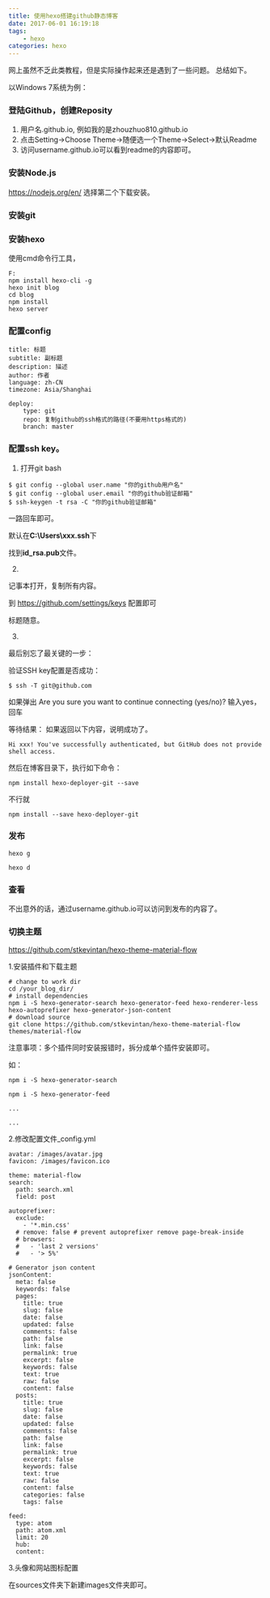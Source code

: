 ```yaml
---
title: 使用hexo搭建github静态博客
date: 2017-06-01 16:19:18
tags: 
	- hexo
categories: hexo
---
```


网上虽然不乏此类教程，但是实际操作起来还是遇到了一些问题。
总结如下。

以Windows 7系统为例：

### 登陆Github，创建Reposity

1. 用户名.github.io, 例如我的是zhouzhuo810.github.io
2. 点击Setting->Choose Theme->随便选一个Theme->Select->默认Readme
3. 访问username.github.io可以看到readme的内容即可。

### 安装Node.js
https://nodejs.org/en/
选择第二个下载安装。

<!-- more -->  

### 安装git

### 安装hexo
使用cmd命令行工具，

```
F:
npm install hexo-cli -g
hexo init blog
cd blog
npm install
hexo server 
```
### 配置config

 
```
title: 标题
subtitle: 副标题
description: 描述
author: 作者
language: zh-CN 
timezone: Asia/Shanghai
```

 
```  
deploy:
    type: git 
    repo: 复制github的ssh格式的路径(不要用https格式的)
    branch: master
```


### 配置ssh key。

1. 打开git bash
```
$ git config --global user.name "你的github用户名"
$ git config --global user.email "你的github验证邮箱"
$ ssh-keygen -t rsa -C "你的github验证邮箱"
```

一路回车即可。

默认在**C:\Users\xxx\.ssh**下

找到**id_rsa.pub**文件。

2. 
记事本打开，复制所有内容。

到
https://github.com/settings/keys
配置即可

标题随意。

3. 
最后别忘了最关键的一步：

验证SSH key配置是否成功：

```
$ ssh -T git@github.com
```

如果弹出
Are you sure you want to continue connecting (yes/no)? 
输入yes，回车

等待结果：
如果返回以下内容，说明成功了。
```
Hi xxx! You've successfully authenticated, but GitHub does not provide shell access.
```

然后在博客目录下，执行如下命令：

```
npm install hexo-deployer-git --save
```
不行就
```
npm install --save hexo-deployer-git
```

### 发布

 
```
hexo g

hexo d
```

### 查看

不出意外的话，通过username.github.io可以访问到发布的内容了。


### 切换主题

https://github.com/stkevintan/hexo-theme-material-flow

1.安装插件和下载主题

```
# change to work dir
cd /your_blog_dir/
# install dependencies
npm i -S hexo-generator-search hexo-generator-feed hexo-renderer-less hexo-autoprefixer hexo-generator-json-content
# download source
git clone https://github.com/stkevintan/hexo-theme-material-flow themes/material-flow
```

注意事项：多个插件同时安装报错时，拆分成单个插件安装即可。

如：

```
npm i -S hexo-generator-search

npm i -S hexo-generator-feed

...

...

```

2.修改配置文件_config.yml

```
avatar: /images/avatar.jpg
favicon: /images/favicon.ico

theme: material-flow
search:
  path: search.xml
  field: post

autoprefixer:
  exclude:
    - '*.min.css'
  # remove: false # prevent autoprefixer remove page-break-inside
  # browsers:
  #   - 'last 2 versions'
  #   - '> 5%'

# Generator json content
jsonContent:
  meta: false
  keywords: false
  pages:
    title: true
    slug: false
    date: false
    updated: false
    comments: false
    path: false
    link: false
    permalink: true
    excerpt: false
    keywords: false
    text: true
    raw: false
    content: false
  posts:
    title: true
    slug: false
    date: false
    updated: false
    comments: false
    path: false
    link: false
    permalink: true
    excerpt: false
    keywords: false
    text: true
    raw: false
    content: false
    categories: false
    tags: false

feed:
  type: atom
  path: atom.xml
  limit: 20
  hub:
  content:

```


3.头像和网站图标配置

在sources文件夹下新建images文件夹即可。
